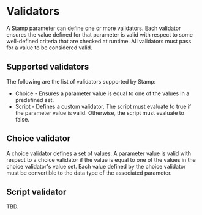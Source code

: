 # Validators

A Stamp parameter can define one or more validators. Each validator ensures the value defined for
that parameter is valid with respect to some well-defined criteria that are checked at runtime. All
validators must pass for a value to be considered valid.

## Supported validators

The following are the list of validators supported by Stamp:

* Choice - Ensures a parameter value is equal to one of the values in a predefined set.
* Script - Defines a custom validator. The script must evaluate to true if the parameter value is
  valid. Otherwise, the script must evaluate to false.

## Choice validator
A choice validator defines a set of values. A parameter value is valid with respect to a choice
validator if the value is equal to one of the values in the choice validator's value set. Each value
defined by the choice validator must be convertible to the data type of the associated parameter.

## Script validator
TBD.
